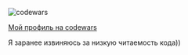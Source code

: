 ![codewars](https://www.codewars.com/users/A_Streltsov/badges/large)

[Мой профиль на codewars](https://www.codewars.com/users/A_Streltsov)

Я заранее извиняюсь за низкую читаемость кода))
